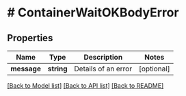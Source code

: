 # # ContainerWaitOKBodyError

## Properties

Name | Type | Description | Notes
------------ | ------------- | ------------- | -------------
**message** | **string** | Details of an error | [optional] 

[[Back to Model list]](../../README.md#documentation-for-models) [[Back to API list]](../../README.md#documentation-for-api-endpoints) [[Back to README]](../../README.md)


